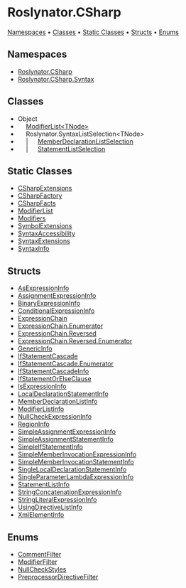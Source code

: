# Roslynator\.CSharp

[Namespaces](#namespaces) &#x2022; [Classes](#classes) &#x2022; [Static Classes](#static-classes) &#x2022; [Structs](#structs) &#x2022; [Enums](#enums)

## Namespaces

* [Roslynator.CSharp](../../docs/api/Roslynator/CSharp/README.md)
* [Roslynator.CSharp.Syntax](../../docs/api/Roslynator/CSharp/Syntax/README.md)

## Classes

* Object
* &emsp; [ModifierList\<TNode>](../../docs/api/Roslynator/CSharp/ModifierList-1/README.md)
* &emsp; Roslynator\.SyntaxListSelection\<TNode>
* &emsp; \| &emsp; [MemberDeclarationListSelection](../../docs/api/Roslynator/CSharp/MemberDeclarationListSelection/README.md)
* &emsp; \| &emsp; [StatementListSelection](../../docs/api/Roslynator/CSharp/StatementListSelection/README.md)

## Static Classes

* [CSharpExtensions](../../docs/api/Roslynator/CSharp/CSharpExtensions/README.md)
* [CSharpFactory](../../docs/api/Roslynator/CSharp/CSharpFactory/README.md)
* [CSharpFacts](../../docs/api/Roslynator/CSharp/CSharpFacts/README.md)
* [ModifierList](../../docs/api/Roslynator/CSharp/ModifierList/README.md)
* [Modifiers](../../docs/api/Roslynator/CSharp/Modifiers/README.md)
* [SymbolExtensions](../../docs/api/Roslynator/CSharp/SymbolExtensions/README.md)
* [SyntaxAccessibility](../../docs/api/Roslynator/CSharp/SyntaxAccessibility/README.md)
* [SyntaxExtensions](../../docs/api/Roslynator/CSharp/SyntaxExtensions/README.md)
* [SyntaxInfo](../../docs/api/Roslynator/CSharp/SyntaxInfo/README.md)

## Structs

* [AsExpressionInfo](../../docs/api/Roslynator/CSharp/Syntax/AsExpressionInfo/README.md)
* [AssignmentExpressionInfo](../../docs/api/Roslynator/CSharp/Syntax/AssignmentExpressionInfo/README.md)
* [BinaryExpressionInfo](../../docs/api/Roslynator/CSharp/Syntax/BinaryExpressionInfo/README.md)
* [ConditionalExpressionInfo](../../docs/api/Roslynator/CSharp/Syntax/ConditionalExpressionInfo/README.md)
* [ExpressionChain](../../docs/api/Roslynator/CSharp/ExpressionChain/README.md)
* [ExpressionChain.Enumerator](../../docs/api/Roslynator/CSharp/ExpressionChain/Enumerator/README.md)
* [ExpressionChain.Reversed](../../docs/api/Roslynator/CSharp/ExpressionChain/Reversed/README.md)
* [ExpressionChain.Reversed.Enumerator](../../docs/api/Roslynator/CSharp/ExpressionChain/Reversed/Enumerator/README.md)
* [GenericInfo](../../docs/api/Roslynator/CSharp/Syntax/GenericInfo/README.md)
* [IfStatementCascade](../../docs/api/Roslynator/CSharp/IfStatementCascade/README.md)
* [IfStatementCascade.Enumerator](../../docs/api/Roslynator/CSharp/IfStatementCascade/Enumerator/README.md)
* [IfStatementCascadeInfo](../../docs/api/Roslynator/CSharp/IfStatementCascadeInfo/README.md)
* [IfStatementOrElseClause](../../docs/api/Roslynator/CSharp/IfStatementOrElseClause/README.md)
* [IsExpressionInfo](../../docs/api/Roslynator/CSharp/Syntax/IsExpressionInfo/README.md)
* [LocalDeclarationStatementInfo](../../docs/api/Roslynator/CSharp/Syntax/LocalDeclarationStatementInfo/README.md)
* [MemberDeclarationListInfo](../../docs/api/Roslynator/CSharp/Syntax/MemberDeclarationListInfo/README.md)
* [ModifierListInfo](../../docs/api/Roslynator/CSharp/Syntax/ModifierListInfo/README.md)
* [NullCheckExpressionInfo](../../docs/api/Roslynator/CSharp/Syntax/NullCheckExpressionInfo/README.md)
* [RegionInfo](../../docs/api/Roslynator/CSharp/Syntax/RegionInfo/README.md)
* [SimpleAssignmentExpressionInfo](../../docs/api/Roslynator/CSharp/Syntax/SimpleAssignmentExpressionInfo/README.md)
* [SimpleAssignmentStatementInfo](../../docs/api/Roslynator/CSharp/Syntax/SimpleAssignmentStatementInfo/README.md)
* [SimpleIfStatementInfo](../../docs/api/Roslynator/CSharp/Syntax/SimpleIfStatementInfo/README.md)
* [SimpleMemberInvocationExpressionInfo](../../docs/api/Roslynator/CSharp/Syntax/SimpleMemberInvocationExpressionInfo/README.md)
* [SimpleMemberInvocationStatementInfo](../../docs/api/Roslynator/CSharp/Syntax/SimpleMemberInvocationStatementInfo/README.md)
* [SingleLocalDeclarationStatementInfo](../../docs/api/Roslynator/CSharp/Syntax/SingleLocalDeclarationStatementInfo/README.md)
* [SingleParameterLambdaExpressionInfo](../../docs/api/Roslynator/CSharp/Syntax/SingleParameterLambdaExpressionInfo/README.md)
* [StatementListInfo](../../docs/api/Roslynator/CSharp/Syntax/StatementListInfo/README.md)
* [StringConcatenationExpressionInfo](../../docs/api/Roslynator/CSharp/Syntax/StringConcatenationExpressionInfo/README.md)
* [StringLiteralExpressionInfo](../../docs/api/Roslynator/CSharp/Syntax/StringLiteralExpressionInfo/README.md)
* [UsingDirectiveListInfo](../../docs/api/Roslynator/CSharp/Syntax/UsingDirectiveListInfo/README.md)
* [XmlElementInfo](../../docs/api/Roslynator/CSharp/Syntax/XmlElementInfo/README.md)

## Enums

* [CommentFilter](../../docs/api/Roslynator/CSharp/CommentFilter/README.md)
* [ModifierFilter](../../docs/api/Roslynator/CSharp/ModifierFilter/README.md)
* [NullCheckStyles](../../docs/api/Roslynator/CSharp/NullCheckStyles/README.md)
* [PreprocessorDirectiveFilter](../../docs/api/Roslynator/CSharp/PreprocessorDirectiveFilter/README.md)
